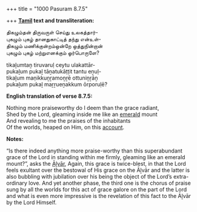 +++
title = "1000 Pasuram 8.7.5"

+++
**[Tamil](/definition/tamil#history "show Tamil definitions") text and transliteration:**

திகழும்தன் திருவருள் செய்து உலகத்தார்-  
புகழும் புகழ் தானதுகாட்டித் தந்து என்உள்-  
திகழும் மணிக்குன்றம்ஒன்றே ஒத்துநின்றான்  
புகழும் புகழ் மற்றுஎனக்கும் ஓர்பொருளே?

tikaḻumtaṉ tiruvaruḷ ceytu ulakattār-  
pukaḻum pukaḻ tāṉatukāṭṭit tantu eṉuḷ-  
tikaḻum maṇikkuṉṟamoṉṟē ottuniṉṟāṉ  
pukaḻum pukaḻ maṟṟueṉakkum ōrporuḷē?

**English translation of verse 8.7.5:**

Nothing more praiseworthy do I deem than the grace radiant,  
Shed by the Lord, gleaming inside me like an [emerald](/definition/emerald#history "show emerald definitions") mount  
And revealing to me the praises of the inhabitants  
Of the worlds, heaped on Him, on this [account](/definition/account#history "show account definitions").

**Notes:**

“Is there indeed anything more praise-worthy than this superabundant grace of the Lord in standing within me firmly, gleaming like an emerald mount?”, asks the [Āḻvār](/definition/aḻvar#vaishnavism "show Āḻvār definitions"), Again, this grace is twice-blest, in that the Lord feels exultant over the bestowal of His grace on the Āḻvār and the latter is also bubbling with jubilation over his being the object of the Lord’s extra-ordinary love. And yet another phase, the third one is the chorus of praise sung by all the worlds for this act of grace galore on the part of the Lord and what is even more impressive is the revelation of this fact to the Āḻvār by the Lord Himself.


